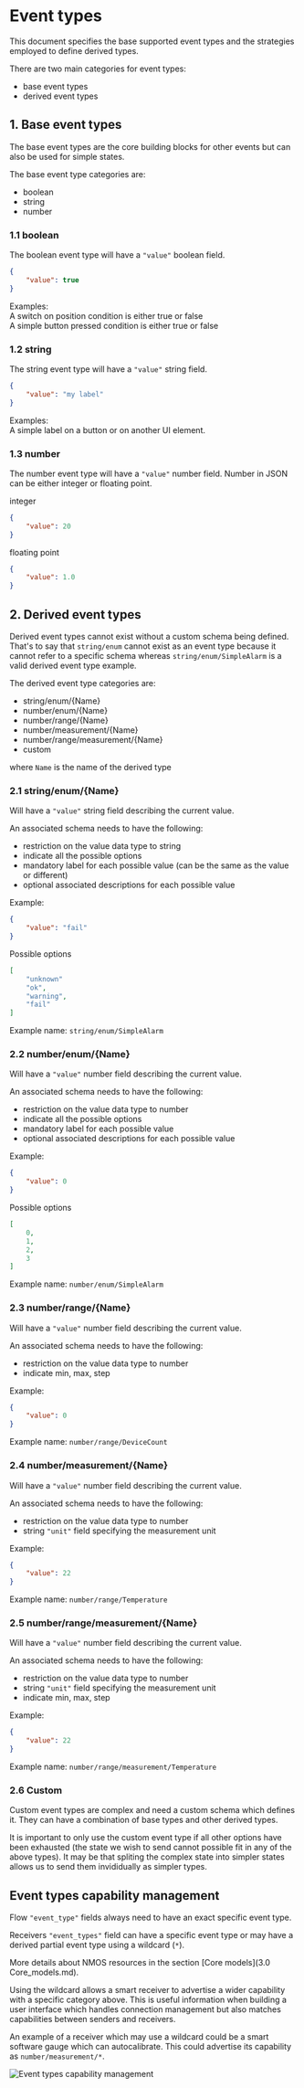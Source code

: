 # Event types

This document specifies the base supported event types and the strategies employed to define derived types.

There are two main categories for event types:

* base event types
* derived event types

## 1. Base event types

The base event types are the core building blocks for other events but can also be used for simple states.

The base event type categories are:

* boolean
* string
* number

### 1.1 boolean

The boolean event type will have a `"value"` boolean field.

```json
{
    "value": true
}
```

Examples:  
A switch on position condition is either true or false  
A simple button pressed condition is either true or false

### 1.2 string

The string event type will have a `"value"` string field.

```json
{
    "value": "my label"
}
```

Examples:  
A simple label on a button or on another UI element.

### 1.3 number

The number event type will have a `"value"` number field. Number in JSON can be either integer or floating point.

integer

```json
{
    "value": 20
}
```

floating point

```json
{
    "value": 1.0
}
```

## 2. Derived event types

Derived event types cannot exist without a custom schema being defined. That's to say that `string/enum` cannot exist as an event type because it cannot refer to a specific schema whereas `string/enum/SimpleAlarm` is a valid derived event type example.

The derived event type categories are:

* string/enum/{Name}
* number/enum/{Name}
* number/range/{Name}
* number/measurement/{Name}
* number/range/measurement/{Name}
* custom

where `Name` is the name of the derived type

### 2.1 string/enum/{Name}

Will have a `"value"` string field describing the current value.

An associated schema needs to have the following:

* restriction on the value data type to string
* indicate all the possible options
* mandatory label for each possible value (can be the same as the value or different)
* optional associated descriptions for each possible value

Example:  

```json
{
    "value": "fail"
}
```

Possible options

```json
[
    "unknown"
    "ok",
    "warning",
    "fail"
]
```

Example name: `string/enum/SimpleAlarm`

### 2.2 number/enum/{Name}

Will have a `"value"` number field describing the current value.

An associated schema needs to have the following:

* restriction on the value data type to number
* indicate all the possible options
* mandatory label for each possible value
* optional associated descriptions for each possible value

Example:  

```json
{
    "value": 0
}
```

Possible options

```json
[
    0,
    1,
    2,
    3
]
```

Example name: `number/enum/SimpleAlarm`

### 2.3 number/range/{Name}

Will have a `"value"` number field describing the current value.

An associated schema needs to have the following:

* restriction on the value data type to number
* indicate min, max, step

Example:  

```json
{
    "value": 0
}
```

Example name: `number/range/DeviceCount`

### 2.4 number/measurement/{Name}

Will have a `"value"` number field describing the current value.

An associated schema needs to have the following:

* restriction on the value data type to number
* string `"unit"` field specifying the measurement unit

Example:  

```json
{
    "value": 22
}
```

Example name: `number/range/Temperature`

### 2.5 number/range/measurement/{Name}

Will have a `"value"` number field describing the current value.

An associated schema needs to have the following:

* restriction on the value data type to number
* string `"unit"` field specifying the measurement unit
* indicate min, max, step

Example:  

```json
{
    "value": 22
}
```

Example name: `number/range/measurement/Temperature`

### 2.6 Custom

Custom event types are complex and need a custom schema which defines it. They can have a combination of base types and other derived types.

It is important to only use the custom event type if all other options have been exhausted (the state we wish to send cannot possible fit in any of the above types). It may be that spliting the complex state into simpler states allows us to send them invididually as simpler types.

## Event types capability management

Flow `"event_type"` fields always need to have an exact specific event type.

Receivers `"event_types"` field can have a specific event type or may have a derived partial event type using a wildcard (`*`).

More details about NMOS resources in the section [Core models](3.0 Core_models.md).

Using the wildcard allows a smart receiver to advertise a wider capability with a specific category above. This is useful information when building a user interface which handles connection management but also matches capabilities between senders and receivers.

An example of a receiver which may use a wildcard could be a smart software gauge which can autocalibrate. This could advertise its capability as `number/measurement/*`.

![Event types capability management](images/event-types-capability-management.png)
